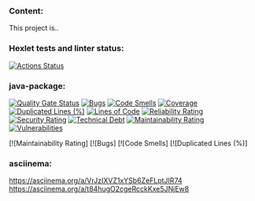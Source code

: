 ### Content:
This project is..

### Hexlet tests and linter status:
[![Actions Status](https://github.com/Timster-Lipkens/java-project-71/actions/workflows/hexlet-check.yml/badge.svg)](https://github.com/Timster-Lipkens/java-project-71/actions)


### java-package:
[![Quality Gate Status](https://sonarcloud.io/api/project_badges/measure?project=Timster-Lipkens_java-project-71&metric=alert_status)](https://sonarcloud.io/summary/new_code?id=Timster-Lipkens_java-project-71)
[![Bugs](https://sonarcloud.io/api/project_badges/measure?project=Timster-Lipkens_java-project-71&metric=bugs)](https://sonarcloud.io/summary/new_code?id=Timster-Lipkens_java-project-71)
[![Code Smells](https://sonarcloud.io/api/project_badges/measure?project=Timster-Lipkens_java-project-71&metric=code_smells)](https://sonarcloud.io/summary/new_code?id=Timster-Lipkens_java-project-71)
[![Coverage](https://sonarcloud.io/api/project_badges/measure?project=Timster-Lipkens_java-project-71&metric=coverage)](https://sonarcloud.io/summary/new_code?id=Timster-Lipkens_java-project-71)
[![Duplicated Lines (%)](https://sonarcloud.io/api/project_badges/measure?project=Timster-Lipkens_java-project-71&metric=duplicated_lines_density)](https://sonarcloud.io/summary/new_code?id=Timster-Lipkens_java-project-71)
[![Lines of Code](https://sonarcloud.io/api/project_badges/measure?project=Timster-Lipkens_java-project-71&metric=ncloc)](https://sonarcloud.io/summary/new_code?id=Timster-Lipkens_java-project-71)
[![Reliability Rating](https://sonarcloud.io/api/project_badges/measure?project=Timster-Lipkens_java-project-71&metric=reliability_rating)](https://sonarcloud.io/summary/new_code?id=Timster-Lipkens_java-project-71)
[![Security Rating](https://sonarcloud.io/api/project_badges/measure?project=Timster-Lipkens_java-project-71&metric=security_rating)](https://sonarcloud.io/summary/new_code?id=Timster-Lipkens_java-project-71)
[![Technical Debt](https://sonarcloud.io/api/project_badges/measure?project=Timster-Lipkens_java-project-71&metric=sqale_index)](https://sonarcloud.io/summary/new_code?id=Timster-Lipkens_java-project-71)
[![Maintainability Rating](https://sonarcloud.io/api/project_badges/measure?project=Timster-Lipkens_java-project-71&metric=sqale_rating)](https://sonarcloud.io/summary/new_code?id=Timster-Lipkens_java-project-71)
[![Vulnerabilities](https://sonarcloud.io/api/project_badges/measure?project=Timster-Lipkens_java-project-71&metric=vulnerabilities)](https://sonarcloud.io/summary/new_code?id=Timster-Lipkens_java-project-71)

[![Maintainability Rating]
[![Bugs]
[![Code Smells]
[![Duplicated Lines (%)]

### asciinema:
https://asciinema.org/a/VrJzIXVZ1xYSb6ZeFLptJIR74
https://asciinema.org/a/t84hugO2cgeRcckKxe5JNjEw8
